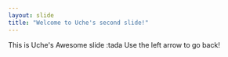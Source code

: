 ```yaml
---
layout: slide
title: "Welcome to Uche's second slide!"
---
```

This is Uche's Awesome slide :tada
Use the left arrow to go back!
